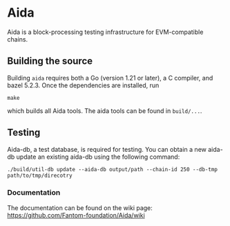 # Aida

Aida is a block-processing testing infrastructure for EVM-compatible chains.

## Building the source

Building `aida` requires both a Go (version 1.21 or later), a C compiler, and bazel 5.2.3. Once the dependencies are installed, run

```shell
make
```
which builds all Aida tools. The aida tools can be found in ```build/...```.

## Testing 

Aida-db, a test database, is required for testing. You can obtain a new aida-db update an existing aida-db using the following command:
```
./build/util-db update --aida-db output/path --chain-id 250 --db-tmp path/to/tmp/direcotry
```

### Documentation

The documentation can be found on the wiki page:
https://github.com/Fantom-foundation/Aida/wiki
